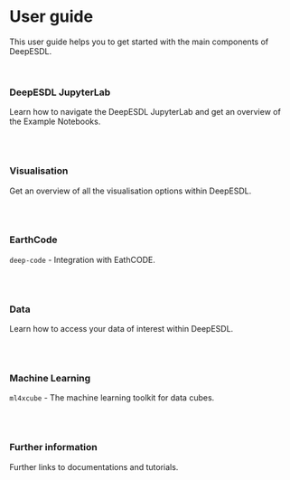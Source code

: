 # User guide

This user guide helps you to get started with the main components of
DeepESDL.

<br>

<div style="display: flex; flex-wrap: wrap; gap: 2rem; justify-content: left;">

  <a href="./jupyterlab/" style="text-decoration: none; color: inherit;">
    <div class="card">
      <h3>
        DeepESDL JupyterLab
      </h3>
      <p>
        Learn how to navigate the DeepESDL JupyterLab and get an overview of the Example Notebooks.
      </p>
    </div>
  </a>

  <a href="./visualisation/" style="text-decoration: none; color: inherit;">
    <div class="card"> 
      <h3>
        Visualisation
      </h3>
      <p>
        Get an overview of all the visualisation options within DeepESDL.
      </p>
    </div>
  </a>

  <a href="./earthcode/" style="text-decoration: none; color: inherit;">
    <div class="card"> 
      <h3>
        EarthCode
      </h3>
      <p>
        <code>deep-code</code> - Integration with EathCODE.
      </p>
    </div>
  </a>

  <a href="./datacubes/" style="text-decoration: none; color: inherit;">
    <div class="card"> 
      <h3>
        Data
      </h3>
      <p>
        Learn how to access your data of interest within DeepESDL.
      </p>
    </div>
  </a>

  <a href="../ml-toolkit/" style="text-decoration: none; color: inherit;">
    <div class="card"> 
      <h3>
        Machine Learning
      </h3>
      <p>
        <code>ml4xcube</code> - The machine learning toolkit for data cubes.
      </p>
    </div>
  </a>

  <a href="../further-information/" style="text-decoration: none; color: inherit;">
    <div class="card"> 
      <h3>
        Further information
      </h3>
      <p>
        Further links to documentations and tutorials.
      </p>
    </div>
  </a>

</div>

<br>

